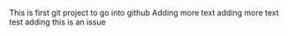 This is first git project to go into github
Adding more text
adding more text
test adding
this is an issue